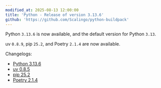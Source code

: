 ```yaml
---
modified_at: 2025-08-13 12:00:00
title: 'Python - Release of version 3.13.6'
github: 'https://github.com/Scalingo/python-buildpack'
---
```


Python `3.13.6` is now available, and the default version for Python `3.13`.

uv `0.8.9`, pip `25.2`, and Poetry `2.1.4` are now available.

Changelogs:
- [Python 3.13.6](https://docs.python.org/3.13/whatsnew/changelog.html#python-3.13.6-final)
- [uv 0.8.5](https://github.com/astral-sh/uv/releases/tag/0.8.9)
- [pip 25.2](https://pip.pypa.io/en/stable/news/#v25-2)
- [Poetry 2.1.4](https://github.com/python-poetry/poetry/releases/tag/2.1.4)
